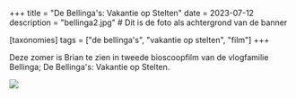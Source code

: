 +++
title = "De Bellinga's: Vakantie op Stelten"
date = 2023-07-12
description = "bellinga2.jpg" # Dit is de foto als achtergrond van de banner

[taxonomies]
tags = ["de bellinga's", "vakantie op stelten", "film"]
+++

Deze zomer is Brian te zien in tweede bioscoopfilm van de vlogfamilie Bellinga; De Bellinga's: Vakantie op Stelten.

<img src="bellinga1.jpg"/>
